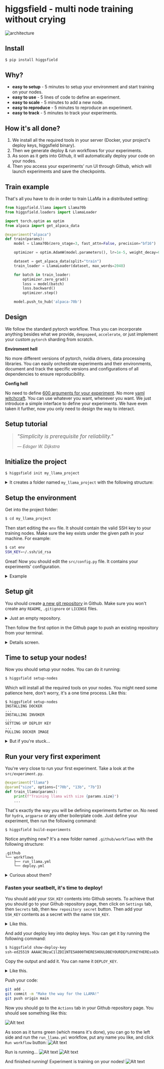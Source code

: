# higgsfield - multi node training without crying

![architecture](./docs/static/architecture.png)

## Install
```bash
$ pip install higgsfield
```

## Why?
- **easy to setup** - 5 minutes to setup your environment and start training on your nodes.
- **easy to use** - 5 lines of code to define an experiment.
- **easy to scale** - 5 minutes to add a new node.
- **easy to reproduce** - 5 minutes to reproduce an experiment.
- **easy to track** - 5 minutes to track your experiments.

## How it's all done?
1. We install all the required tools in your server (Docker, your project's deploy keys, higgsfield binary).
2. Then we generate deploy & run workflows for your experiments.
3. As soon as it gets into Github, it will automatically deploy your code on your nodes.
4. Then you access your experiments' run UI through Github, which will launch experiments and save the checkpoints.


## Train example
That's all you have to do in order to train LLaMa in a distributed setting:
```python
from higgsfield.llama import Llama70b
from higgsfield.loaders import LlamaLoader

import torch.optim as optim
from alpaca import get_alpaca_data

@experiment("alpaca")
def train(params):
    model = Llama70b(zero_stage=3, fast_attn=False, precision="bf16")

    optimizer = optim.AdamW(model.parameters(), lr=1e-5, weight_decay=0.0)

    dataset = get_alpaca_data(split="train")
    train_loader = LlamaLoader(dataset, max_words=2048)

    for batch in train_loader:
        optimizer.zero_grad()
        loss = model(batch)
        loss.backward()
        optimizer.step()

    model.push_to_hub('alpaca-70b')
```

## Design
We follow the standard pytorch workflow. Thus you can incorporate anything besides what we provide, `deepspeed`, `accelerate`, or just implement your custom `pytorch` sharding from scratch. 

**Enviroment hell**

No more different versions of pytorch, nvidia drivers, data processing libraries. 
You can easily orchestrate experiments and their environments, document and track the specific versions and configurations of all dependencies to ensure reproducibility.

**Config hell** 

No need to define [600 arguments for your experiment](https://github.com/huggingface/transformers/blob/aaccf1844eccbb90cc923378e3c37a6b143d03fb/src/transformers/training_args.py#L161). No more [yaml witchcraft](https://hydra.cc/).
You can use whatever you want, whenever you want. We just introduce a simple interface to define your experiments. We have even taken it further, now you only need to design the way to interact.

## Setup tutorial

<blockquote> <i><p style="margin-right: 0;"><big>"Simplicity is prerequisite for reliability."</big></p> <footer> — Edsger W. Dijkstra</footer></i> </blockquote>

## Initialize the project

```bash
$ higgsfield init my_llama_project
```

 <details> <summary>It creates a folder named <code>my_llama_project</code> with the following structure: </summary>

```
my_llama_project
├── src 
│   ├── __init__.py
│   ├── experiment.py
│   └── config.py
├── Dockerfile
├── env
├── requirements.txt
└── README.md
```
</details>

## Setup the environment
Get into the project folder:
```bash
$ cd my_llama_project
```
Then start editing the `env` file. It should contain the valid SSH key to your training nodes. Make sure the key exists under the given path in your machine.
For example:

```bash
$ cat env
SSH_KEY=~/.ssh/id_rsa
```
Great! Now you should edit the `src/config.py` file. It contains your experiments' configuration. <details>
<summary>Example</summary>

```python
import os

NAME = "my_llama_project"

# You should fill this place with your training nodes IPs
HOSTS = [
    "1.2.3.4", 
]

# The user name of your training nodes, 
# It should be the same for all nodes.
# And it might be different than 'ubuntu'.
HOSTS_USER = "ubuntu" 

# The port of your training nodes, same for all nodes.
HOSTS_PORT = 22

# Number of processes per node. Depends on the amount of GPUs you have on each node.
NUM_PROCESSES = 4

# You can list other environment variables here.
WAN_DB_TOKEN = os.environ.get("WAN_DB_TOKEN", None)
```
You should fill those fields with your own configuration.
</details>

## Setup git

You should create [a new git repository](https://github.com/new) in Github. Make sure you won't create any `README`, `.gitignore` or `LICENSE` files. 
<details>
<summary>Just an empty repository.</summary>

![Alt text](./docs/static/image.png)

</details>


Then follow the first option in the Github page to push an existing repository from your terminal.

<details>
<summary>Details screen.</summary>

![Alt text](./docs/static/image-1.png)

</details>

## Time to setup your nodes!

Now you should setup your nodes. You can do it running:
```bash
$ higgsfield setup-nodes
```
Which will install all the required tools on your nodes. You might need some patience here, don't worry, it's a one time process. Like this:
```
$ higgsfield setup-nodes
INSTALLING DOCKER
...
INSTALLING INVOKER
...
SETTING UP DEPLOY KEY
...
PULLING DOCKER IMAGE
```


<details>
<summary>But if you're stuck...</summary>


But if you're stuck for some reason on this step, because you haven't added your git origin, then you should try to toggle between `SSH | HTTPS` options on top of Github page. Then try to run the `git remote add origin` command again.
If it's not because of that, then you should try to properly setup your SSH key in `env` file along with the config file in `src/config.py`.


</details>


## Run your very first experiment

You're very close to run your first experiment. Take a look at the `src/experiment.py`.
```python
@experiment("llama")
@param("size", options=["70b", "13b", "7b"])
def train_llama(params):
    print(f"Training llama with size {params.size}")
    ...
```
That's exactly the way you will be defining experiments further on. No need for `hydra`,  `argparse` or any other boilerplate code. Just define your experiment, then run the following command:
```bash
$ higgsfield build-experiments
```

Notice anything new? It's a new folder named `.github/workflows` with the following structure:
```
.github
└── workflows
    ├── run_llama.yml
    └── deploy.yml
```
<details>
<summary>Curious about them?</summary>
These files were exactly intended to be your entrypoint to the simplified deploy of your experiments. Now you can just push your code to Github, and it will automatically deploy the code on your nodes. Not only that, it will also allow you to run your training experiments and save the checkpoints!
</details>


### Fasten your seatbelt, it's time to deploy!
You should add your `SSH_KEY` contents into Github secrets. To achieve that you should go to your Github repository page, then click on `Settings` tab, then `Secrets` tab, then `New repository secret` button. Then add your `SSH_KEY` contents as a secret with the name `SSH_KEY`. 

<details>
<summary> Like this. </summary>

![Alt text](./docs/static/image-3.png)
![Alt text](./docs/static/image-4.png)
</details>

And add your deploy key into deploy keys. You can get it by running the following command:
```bash
$ higgsfield show-deploy-key
ssh-ed25519 AAAAC3NzaC1lZDI1NTE5A000THERESHOULDBEYOURDEPLOYKEYHEREso83os//

```
Copy the output and add it. You can name it `DEPLOY_KEY`.
<details>
<summary> Like this. </summary>

![Alt text](./docs/static/image-5.png)

</details>


Push your code:
```bash
git add .
git commit -m "Make the way for the LLAMA!"
git push origin main
```

Now you should go to the `Actions` tab in your Github repository page. You should see something like this:

![Alt text](./docs/static/image-6.png)

As soon as it turns green (which means it's done), you can go to the left side and run the `run_llama.yml` workflow, put any name you like, and click `Run workflow` button:
![Alt text](./docs/static/image-8.png)

Run is running...
![Alt text](./docs/static/image-9.png)
![Alt text](./docs/static/image-10.png)

And finished running! Experiment is training on your nodes!
![Alt text](./docs/static/image-11.png)
